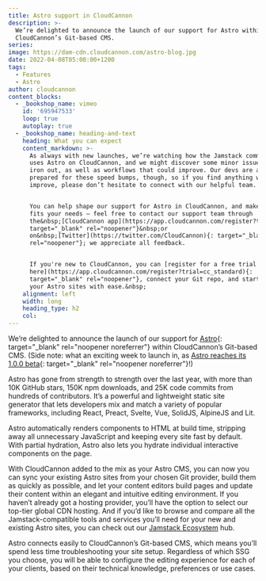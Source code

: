 ```yaml
---
title: Astro support in CloudCannon
description: >-
  We’re delighted to announce the launch of our support for Astro within
  CloudCannon’s Git-based CMS.
series:
image: https://dam-cdn.cloudcannon.com/astro-blog.jpg
date: 2022-04-08T05:00:00+1200
tags:
  - Features
  - Astro
author: cloudcannon
content_blocks:
  - _bookshop_name: vimeo
    id: '695947533'
    loop: true
    autoplay: true
  - _bookshop_name: heading-and-text
    heading: What you can expect
    content_markdown: >-
      As always with new launches, we’re watching how the Jamstack community
      uses Astro on CloudCannon, and we might discover some minor issues we can
      iron out, as well as workflows that could improve. Our devs are always
      prepared for these speed bumps, though, so if you find anything we can
      improve, please don’t hesitate to connect with our helpful team.


      You can help shape our support for Astro in CloudCannon, and make sure it
      fits your needs — feel free to contact our support team through
      the&nbsp;[CloudCannon app](https://app.cloudcannon.com/register?trial=cc_standard){:
      target="_blank" rel="noopener"}&nbsp;or
      on&nbsp;[Twitter](https://twitter.com/CloudCannon){: target="_blank"
      rel="noopener"}; we appreciate all feedback.


      If you're new to CloudCannon, you can [register for a free trial
      here](https://app.cloudcannon.com/register?trial=cc_standard){:
      target="_blank" rel="noopener"}, connect your Git repo, and start editing
      your Astro sites with ease.&nbsp;
    alignment: left
    width: long
    heading_type: h2
    col:
---
```

We’re delighted to announce the launch of our support for [Astro](https://astro.build/){: target="_blank" rel="noopener noreferrer"} within CloudCannon’s Git-based CMS. (Side note: what an exciting week to launch in, as [Astro reaches its 1.0.0 beta](https://astro.build/blog/launch-week/){: target="_blank" rel="noopener noreferrer"}\!)

Astro has gone from strength to strength over the last year, with more than 10K GitHub stars, 150K npm downloads, and 25K code commits from hundreds of contributors. It’s a powerful and lightweight static site generator that lets developers mix and match a variety of popular frameworks, including React, Preact, Svelte, Vue, SolidJS, AlpineJS and Lit.&nbsp;

Astro automatically renders components to HTML at build time, stripping away all unnecessary JavaScript and keeping every site fast by default. With partial hydration, Astro also lets you hydrate individual interactive components on the page.

With CloudCannon added to the mix as your Astro CMS, you can now you can sync your existing Astro sites from your chosen Git provider, build them as quickly as possible, and let your content editors build pages and update their content within an elegant and intuitive editing environment. If you haven’t already got a hosting provider, you’ll have the option to select our top-tier global CDN hosting. And if you’d like to browse and compare all the Jamstack-compatible tools and services you’ll need for your new and existing Astro sites, you can check out our&nbsp;[Jamstack Ecosystem](https://cloudcannon.com/community/jamstack-ecosystem/)&nbsp;hub.

Astro connects easily to CloudCannon’s Git-based CMS, which means you’ll spend less time troubleshooting your site setup. Regardless of which SSG you choose, you will be able to configure the editing experience for each of your clients, based on their technical knowledge, preferences or use cases.&nbsp;
